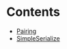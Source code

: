 

# Contents
- [Pairing](Pairing.sol/contract.Pairing.md)
- [SimpleSerialize](SimpleSerialize.sol/contract.SimpleSerialize.md)
